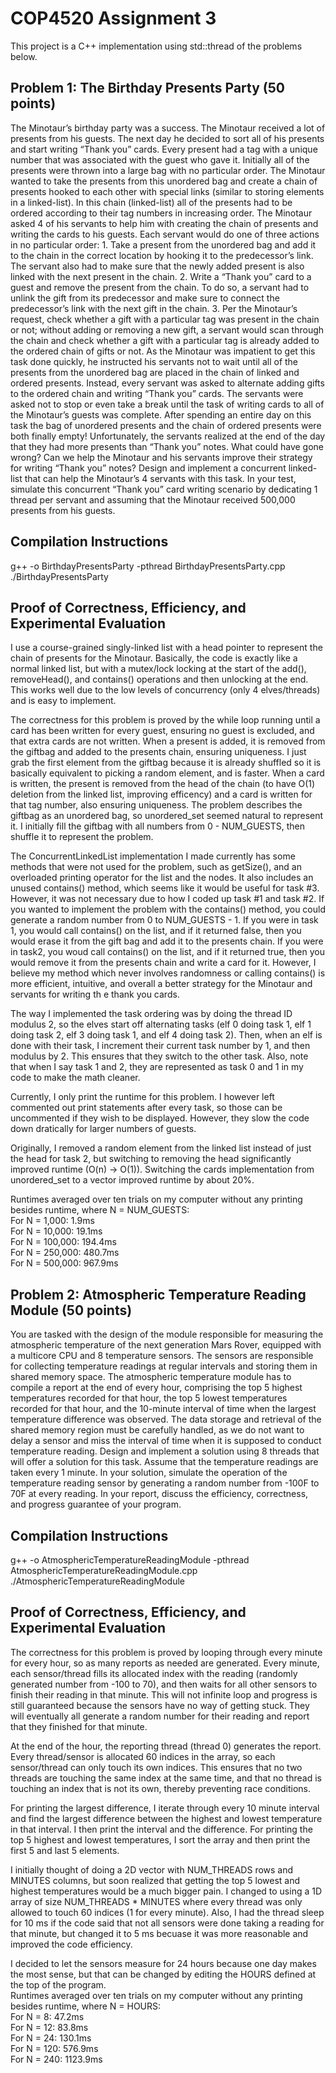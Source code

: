 # COP4520 Assignment 3
This project is a C++ implementation using std::thread of the problems below.

## Problem 1: The Birthday Presents Party (50 points)
The Minotaur’s birthday party was a success. The Minotaur received a lot of presents from his guests. The next day he decided to sort all of his presents and start writing “Thank you” cards. Every present had a tag with a unique number that was associated with the guest who gave it. Initially all of the presents were thrown into a large bag with no particular order. The Minotaur wanted to take the presents from this unordered bag and create a chain of presents hooked to each other with special links (similar to storing elements in a linked-list). In this chain (linked-list) all of the presents had to be ordered according to their tag numbers in increasing order. The Minotaur asked 4 of his servants to help him with creating the chain of presents and writing the cards to his guests. Each servant would do one of three actions in no particular order: 1. Take a present from the unordered bag and add it to the chain in the correct location by hooking it to the predecessor’s link. The servant also had to make sure that the newly added present is also linked with the next present in the chain. 2. Write a “Thank you” card to a guest and remove the present from the chain. To do so, a servant had to unlink the gift from its predecessor and make sure to connect the predecessor’s link with the next gift in the chain. 3. Per the Minotaur’s request, check whether a gift with a particular tag was present in the chain or not; without adding or removing a new gift, a servant would scan through the chain and check whether a gift with a particular tag is already added to the ordered chain of gifts or not. As the Minotaur was impatient to get this task done quickly, he instructed his servants not to wait until all of the presents from the unordered bag are placed in the chain of linked and ordered presents. Instead, every servant was asked to alternate adding gifts to the ordered chain and writing “Thank you” cards. The servants were asked not to stop or even take a break until the task of writing cards to all of the Minotaur’s guests was complete. After spending an entire day on this task the bag of unordered presents and the chain of ordered presents were both finally empty! Unfortunately, the servants realized at the end of the day that they had more presents than “Thank you” notes. What could have gone wrong? Can we help the Minotaur and his servants improve their strategy for writing “Thank you” notes? Design and implement a concurrent linked-list that can help the Minotaur’s 4 servants with this task. In your test, simulate this concurrent “Thank you” card writing scenario by dedicating 1 thread per servant and assuming that the Minotaur received 500,000 presents from his guests.

## Compilation Instructions
g++ -o BirthdayPresentsParty -pthread BirthdayPresentsParty.cpp
<br> ./BirthdayPresentsParty

## Proof of Correctness, Efficiency, and Experimental Evaluation
I use a course-grained singly-linked list with a head pointer to represent the chain of presents for the Minotaur. Basically, the code is exactly like a normal linked list, but with a mutex/lock locking at the start of the add(), removeHead(), and contains() operations and then unlocking at the end. This works well due to the low levels of concurrency (only 4 elves/threads) and is easy to implement. 

The correctness for this problem is proved by the while loop running until a card has been written for every guest, ensuring no guest is excluded, and that extra cards are not written. When a present is added, it is removed from the giftbag and added to the presents chain, ensuring uniqueness. I just grab the first element from the giftbag because it is already shuffled so it is basically equivalent to picking a random element, and is faster. When a card is written, the present is removed from the head of the chain (to have O(1) deletion from the linked list, improving efficency) and a card is written for that tag number, also ensuring uniqueness. 
The problem describes the giftbag as an unordered bag, so unordered_set seemed natural to represent it. I initially fill the giftbag with all numbers from 0 - NUM_GUESTS, then shuffle it to represent the problem. 

The ConcurrentLinkedList implementation I made currently has some methods that were not used for the problem, such as getSize(), and an overloaded printing operator for the list and the nodes. It also includes an unused contains() method, which seems like it would be useful for task #3. However, it was not necessary due to how I coded up task #1 and task #2. If you wanted to implement the problem with the contains() method, you could generate a random number from 0 to NUM_GUESTS - 1. If you were in task 1, you would call contains() on the list, and if it returned false, then you would erase it from the gift bag and add it to the presents chain. If you were in task2, you woud call contains() on the list, and if it returned true, then you would remove it from the presents chain and write a card for it. However, I believe my method which never involves randomness or calling contains() is more efficient, intuitive, and overall a better strategy for the Minotaur and servants for writing th e thank you cards.

The way I implemented the task ordering was by doing the thread ID modulus 2, so the elves start off alternating tasks (elf 0 doing task 1, elf 1 doing task 2, elf 3 doing task 1, and elf 4 doing task 2). Then, when an elf is done with their task, I increment their current task number by 1, and then modulus by 2. This ensures that they switch to the other task. Also, note that when I say task 1 and 2, they are represented as task 0 and 1 in my code to make the math cleaner.

Currently, I only print the runtime for this problem. I however left commented out print statements after every task, so those can be uncommented if they wish to be displayed. However, they slow the code down dratically for larger numbers of guests.

Originally, I removed a random element from the linked list instead of just the head for task 2, but switching to removing the head significantly improved runtime (O(n) -> O(1)). Switching the cards implementation from unordered_set to a vector improved runtime by about 20%.

Runtimes averaged over ten trials on my computer without any printing besides runtime, where N = NUM_GUESTS:
<br> For N = 1,000:   1.9ms
<br> For N = 10,000:  19.1ms
<br> For N = 100,000: 194.4ms
<br> For N = 250,000: 480.7ms
<br> For N = 500,000: 967.9ms

## Problem 2: Atmospheric Temperature Reading Module (50 points)
You are tasked with the design of the module responsible for measuring the atmospheric temperature of the next generation Mars Rover, equipped with a multicore CPU and 8 temperature sensors. The sensors are responsible for collecting temperature readings at regular intervals and storing them in shared memory space. The atmospheric temperature module has to compile a report at the end of every hour, comprising the top 5 highest temperatures recorded for that hour, the top 5 lowest temperatures recorded for that hour, and the 10-minute interval of time when the largest temperature difference was observed. The data storage and retrieval of the shared memory region must be carefully handled, as we do not want to delay a sensor and miss the interval of time when it is supposed to conduct temperature reading. Design and implement a solution using 8 threads that will offer a solution for this task. Assume that the temperature readings are taken every 1 minute. In your solution, simulate the operation of the temperature reading sensor by generating a random number from -100F to 70F at every reading. In your report, discuss the efficiency, correctness, and progress guarantee of your program.

## Compilation Instructions
g++ -o AtmosphericTemperatureReadingModule -pthread AtmosphericTemperatureReadingModule.cpp
<br> ./AtmosphericTemperatureReadingModule

## Proof of Correctness, Efficiency, and Experimental Evaluation
The correctness for this problem is proved by looping through every minute for every hour, so as many reports as needed are generated. Every minute, each sensor/thread fills its allocated index with the reading (randomly generated number from -100 to 70), and then waits for all other sensors to finish their reading in that minute. This will not infinite loop and progress is still guaranteed because the sensors have no way of getting stuck. They will eventually all generate a random number for their reading and report that they finished for that minute.

At the end of the hour, the reporting thread (thread 0) generates the report. Every thread/sensor is allocated 60 indices in the array, so each sensor/thread can only touch its own indices. This ensures that no two threads are touching the same index at the same time, and that no thread is touching an index that is not its own, thereby preventing race conditions. 

For printing the largest difference, I iterate through every 10 minute interval and find the largest difference between the highest and lowest temperature in that interval. I then print the interval and the difference. For printing the top 5 highest and lowest temperatures, I sort the array and then print the first 5 and last 5 elements.

I initially thought of doing a 2D vector with NUM_THREADS rows and MINUTES columns, but soon realized that getting the top 5 lowest and highest temperatures would be a much bigger pain. I changed to using a 1D array of size NUM_THREADS * MINUTES where every thread was only allowed to touch 60 indices (1 for every minute). Also, I had the thread sleep for 10 ms if the code said that not all sensors were done taking a reading for that minute, but changed it to 5 ms becuase it was more reasonable and improved the code efficiency.

I decided to let the sensors measure for 24 hours because one day makes the most sense, but that can be changed by editing the HOURS defined at the top of the program.
<br> Runtimes averaged over ten trials on my computer without any printing besides runtime, where N = HOURS:
<br> For N = 8:   47.2ms
<br> For N = 12:  83.8ms
<br> For N = 24:  130.1ms
<br> For N = 120: 576.9ms
<br> For N = 240: 1123.9ms
